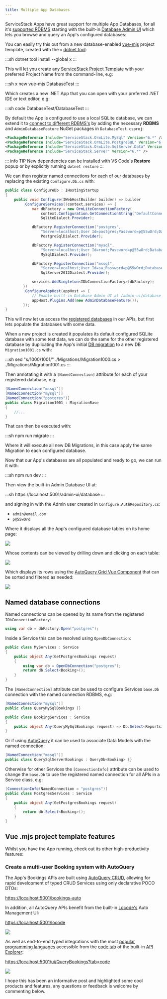 ```yaml
---
title: Multiple App Databases
---
```


ServiceStack Apps have great support for multiple App Databases, for all it's [supported RDBMS](/ormlite/installation)
starting with the built-in [Database Admin UI](https://docs.servicestack.net/admin-ui-database) which lets you
browse and query an App's configured databases:

<div class="flex justify-center">
    <lite-youtube class="w-full mx-4 my-4" width="560" height="315" videoid="NZkeyuc_prg" style="background-image: url('https://img.youtube.com/vi/NZkeyuc_prg/maxresdefault.jpg')"></lite-youtube>
</div>

You can easily try this out from a new database-enabled [vue-mjs](https://vue-mjs.web-templates.io) project template,
created with the `x` [dotnet tool](https://docs.servicestack.net/dotnet-tool):

:::sh
dotnet tool install --global x
:::

This will let you create any [ServiceStack Project Template](/start) with your preferred Project Name from the command-line, e.g:

:::sh
x new vue-mjs DatabaseTest
:::

Which creates a new .NET App that you can open with your preferred .NET IDE or text editor, e.g:

:::sh
code DatabaseTest/DatabaseTest
:::

By default the App is configured to use a local SQLite database, we can extend it to 
[connect to different RDBMS's](/ormlite/install-postgres-mysql-sqlserver)
by adding the necessary **RDBMS** and `AdminDatabaseFeature` NuGet packages in `DatabaseTest.csproj`:

```xml
<PackageReference Include="ServiceStack.OrmLite.MySql" Version="6.*" />
<PackageReference Include="ServiceStack.OrmLite.PostgreSQL" Version="6.*" />
<PackageReference Include="ServiceStack.OrmLite.SqlServer.Data" Version="6.*" />
<PackageReference Include="ServiceStack.Server" Version="6.*" />
```

::: info TIP
New dependencies can be installed with VS Code's **Restore** popup or by explicitly running `dotnet restore`
:::

We can then register named connections for each of our databases by replacing the existing `Configure.Db.cs` with:

```csharp
public class ConfigureDb : IHostingStartup
{
    public void Configure(IWebHostBuilder builder) => builder
        .ConfigureServices((context,services) => {
            var dbFactory = new OrmLiteConnectionFactory(
                context.Configuration.GetConnectionString("DefaultConnection") ?? "App_Data/db.sqlite",
                SqliteDialect.Provider);

            dbFactory.RegisterConnection("postgres", 
                "Server=localhost;User Id=postgres;Password=p@55wOrd;Database=test;Pooling=true;MinPoolSize=0;MaxPoolSize=200",
                PostgreSqlDialect.Provider);

            dbFactory.RegisterConnection("mysql", 
                "Server=localhost;User Id=root;Password=p@55wOrd;Database=test;Pooling=true;MinPoolSize=0;MaxPoolSize=200",
                MySqlDialect.Provider);

            dbFactory.RegisterConnection("mssql", 
                "Server=localhost;User Id=sa;Password=p@55wOrd;Database=test;MultipleActiveResultSets=True;Encrypt=False;",
                SqlServer2012Dialect.Provider);

            services.AddSingleton<IDbConnectionFactory>(dbFactory);
        })
        .ConfigureAppHost(appHost => {
            // Enable built-in Database Admin UI at /admin-ui/database
            appHost.Plugins.Add(new AdminDatabaseFeature());
        });
}
```

This will now let us access the [registered databases](https://docs.servicestack.net/ormlite/getting-started#multiple-database-connections)
in our APIs, but first lets populate the databases with some data.

When a new project is created it populates its default configured SQLite database with some test data, we can do the same
for the other registered database by duplicating the App's initial [DB migration](https://docs.servicestack.net/ormlite/db-migrations)
to a new DB `Migration1001.cs` with:

:::sh
sed "s/1000/1001/" ./Migrations/Migration1000.cs > ./Migrations/Migration1001.cs
:::

Then annotating it with a `[NamedConnection]` attribute for each of your registered database, e.g:

```csharp
[NamedConnection("mssql")]
[NamedConnection("mysql")]
[NamedConnection("postgres")]
public class Migration1001 : MigrationBase
{
    //...
}
```

That can then be executed with:

:::sh
npm run migrate
:::

Where it will execute all new DB Migrations, in this case apply the same Migration to each configured database.

Now that our App's databases are all populated and ready to go, we can run it with:

:::sh
npm run dev
:::

Then view the built-in Admin Database UI at:

:::sh
https://localhost:5001/admin-ui/database
:::

and signing in with the Admin user created in `Configure.AuthRepository.cs`:

- `admin@email.com`
- `p@55wOrd`

Where it displays all the App's configured database tables on its home page:

![](https://servicestack.net/img/posts/postgres-mysql-sqlserver-on-apple-silicon/admin-db-home.png)

Whose contents can be viewed by drilling down and clicking on each table:

![](https://servicestack.net/img/posts/postgres-mysql-sqlserver-on-apple-silicon/admin-db-mssql-bookings.png)

Which displays its rows using the [AutoQuery Grid Vue Component](https://docs.servicestack.net/vue/autoquerygrid) that
can be sorted and filtered as needed:

![](https://servicestack.net/img/posts/postgres-mysql-sqlserver-on-apple-silicon/admin-db-postgres-coupons.png)

## Named database connections

Named connections can be opened by its name from the registered `IDbConnectionFactory`:

```csharp
using var db = dbFactory.Open("postgres");
```

Inside a Service this can be resolved using `OpenDbConnection`:

```csharp
public class MyServices : Service
{
    public object Any(GetPostgresBookings request)
    {
        using var db = OpenDbConnection("postgres");
        return db.Select<Booking>();
    } 
}
```

The `[NamedConnection]` attribute can be used to configure Services `base.Db` connection with the named connection RDBMS, e.g:

```csharp
[NamedConnection("mysql")]
public class QueryMySqlBookings {}

public class BookingServices : Service
{
    public object Any(QueryMySqlBookings request) => Db.Select<Reports>();
}
```

Or if using [AutoQuery](/autoquery/) it can be used to associate Data Models with the named connection:

```csharp
[NamedConnection("mssql")]
public class QuerySqlServerBookings : QueryDb<Booking> {}
```

Otherwise for other Services the `[ConnectionInfo]` attribute can be used to change the `base.Db` to use the registered
named connection for all APIs in a Service class, e.g:

```csharp
[ConnectionInfo(NamedConnection = "postgres")]
public class PostgresServices : Service
{
    public object Any(GetPostgresBookings request)
    {
        return db.Select<Booking>();
    }
}
```

## Vue .mjs project template features

Whilst you have the App running, check out its other high-productivity features:

### Create a multi-user Booking system with AutoQuery

The App's Bookings APIs are built using [AutoQuery CRUD](https://docs.servicestack.net/autoquery-crud), allowing for
rapid development of typed CRUD Services using only declarative POCO DTOs:

<div class="not-prose text-center">
    <a class="text-xl text-indigo-600" href="https://localhost:5001/bookings-auto">https://localhost:5001/bookings-auto</a>
</div>
<div class="flex justify-center">
    <lite-youtube class="w-full mx-4 my-4" width="560" height="315" videoid="rSFiikDjGos" style="background-image: url('https://img.youtube.com/vi/rSFiikDjGos/maxresdefault.jpg')"></lite-youtube>
</div>

In addition, all AutoQuery APIs benefit from the built-in [Locode's](https://docs.servicestack.net/locode/) Auto Management UI:

<div class="not-prose text-center">
    <a class="text-xl text-indigo-600" href="https://localhost:5001/locode">https://localhost:5001/locode</a>
</div>

[![](https://servicestack.net/img/posts/postgres-mysql-sqlserver-on-apple-silicon/db-test-locode.png)](https://docs.servicestack.net/locode/)

<div class="flex justify-center">
    <lite-youtube class="w-full mx-4 my-4" width="560" height="315" videoid="hkuO_DMFXmc" style="background-image: url('https://img.youtube.com/vi/hkuO_DMFXmc/maxresdefault.jpg')"></lite-youtube>
</div>

As well as end-to-end typed integrations with the most [popular programming languages](/service-reference) accessible
from the [code tab](https://docs.servicestack.net/api-explorer#code-tab) of the built-in
[API Explorer](https://docs.servicestack.net/api-explorer):

<div class="not-prose text-center">
    <a class="text-xl text-indigo-600" href="https://localhost:5001/ui/QueryBookings?tab=code">https://localhost:5001/ui/QueryBookings?tab=code</a>
</div>

[![](https://servicestack.net/img/posts/postgres-mysql-sqlserver-on-apple-silicon/db-test-ui-code.png)](https://docs.servicestack.net/api-explorer)

<div class="flex justify-center">
    <lite-youtube class="w-full mx-4 my-4" width="560" height="315" videoid="lUDlTMq9DHU" style="background-image: url('https://img.youtube.com/vi/lUDlTMq9DHU/maxresdefault.jpg')"></lite-youtube>
</div>

I hope this has been an informative post and highlighted some cool products and features, any questions or feedback
is welcome by commenting below.